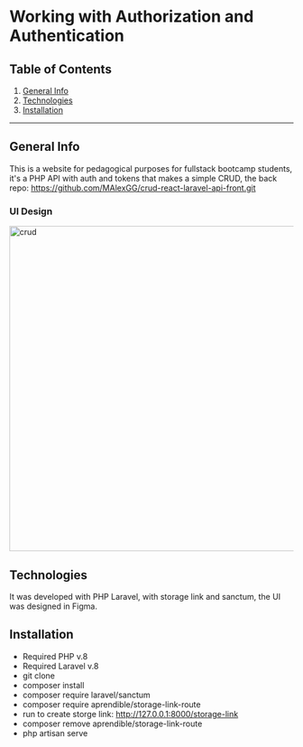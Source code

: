 Working with Authorization and Authentication
============

## Table of Contents
1. [General Info](#general-info)
2. [Technologies](#technologies)
3. [Installation](#installation)

***
## General Info

This is a website for pedagogical purposes for fullstack bootcamp students, it's a PHP API with auth and tokens that makes a simple CRUD, the back repo: https://github.com/MAlexGG/crud-react-laravel-api-front.git

### UI Design

<img width="576" alt="crud" src="https://user-images.githubusercontent.com/73828751/226593718-88fe7dbc-6424-4fb8-87ba-d6e2aecfbd19.png">

## Technologies
It was developed with PHP Laravel, with storage link and sanctum, the UI was designed in Figma. 

## Installation
- Required PHP v.8
- Required Laravel v.8
- git clone <repository>
- composer install
- composer require laravel/sanctum
- composer require aprendible/storage-link-route
- run to create storge link: http://127.0.0.1:8000/storage-link
- composer remove aprendible/storage-link-route
- php artisan serve
